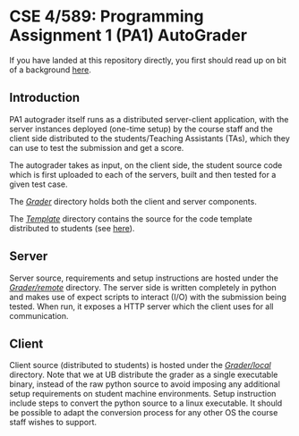 # CSE 4/589: Programming Assignment 1 (PA1) AutoGrader
If you have landed at this repository directly, you first should read up on bit of a background [here](https://cse4589.github.io/).

## Introduction
PA1 autograder itself runs as a distributed server-client application, with the server instances deployed (one-time setup) by the course staff and the client side distributed to the students/Teaching Assistants (TAs), which they can use to test the submission and get a score.

The autograder takes as input, on the client side, the student source code which is first uploaded to each of the servers, built and then tested for a given test case.

The [_Grader_](/Grader) directory holds both the client and server components.

The [_Template_](/Template) directory contains the source for the code template distributed to students (see [here](https://docs.google.com/document/d/1Rct0Hv8vmQc6Yub_3SH4ElDkly8rSgNnDKSjrChPjqw)).

## Server
Server source, requirements and setup instructions are hosted under the [_Grader/remote_](/Grader/remote) directory. The server side is written completely in python and makes use of expect scripts to interact (I/O) with the submission being tested. When run, it exposes a HTTP server which the client uses for all communication.

## Client
Client source (distributed to students) is hosted under the [_Grader/local_](/Grader/local) directory. Note that we at UB distribute the grader as a single executable binary, instead of the raw python source to avoid imposing any additional setup requirements on student machine environments. Setup instruction include steps to convert the python source to a linux executable. It should be possible to adapt the conversion process for any other OS the course staff wishes to support.
